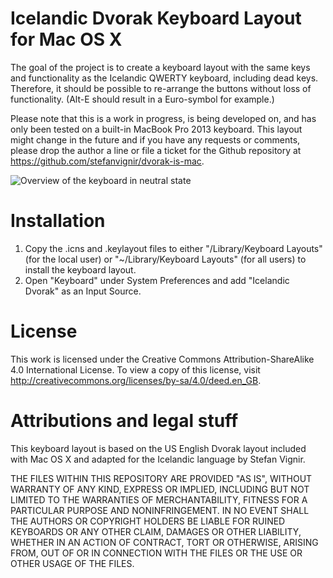 # Icelandic Dvorak Keyboard Layout for Mac OS X

The goal of the project is to create a keyboard layout with the same keys and functionality as the Icelandic QWERTY keyboard, including dead keys. Therefore, it should be possible to re-arrange the buttons without loss of functionality. (Alt-E should result in a Euro-symbol for example.)

Please note that this is a work in progress, is being developed on, and has only been tested on a built-in MacBook Pro 2013 keyboard. This layout might change in the future and if you have any requests or comments, please drop the author a line or file a ticket for the Github repository at https://github.com/stefanvignir/dvorak-is-mac.

![Overview of the keyboard in neutral state](https://raw.github.com/stefanvignir/dvorak-is-mac/master/dvorak-is.png)

# Installation
1. Copy the .icns and .keylayout files to either "/Library/Keyboard Layouts" (for the local user) or "~/Library/Keyboard Layouts" (for all users) to install the keyboard layout.
2. Open "Keyboard" under System Preferences and add "Icelandic Dvorak" as an Input Source.

# License
This work is licensed under the Creative Commons Attribution-ShareAlike 4.0 International License. To view a copy of this license, visit http://creativecommons.org/licenses/by-sa/4.0/deed.en_GB.

# Attributions and legal stuff
This keyboard layout is based on the US English Dvorak layout included with Mac OS X and adapted for the Icelandic language by Stefan Vignir.

THE FILES WITHIN THIS REPOSITORY ARE PROVIDED "AS IS", WITHOUT WARRANTY OF ANY KIND, EXPRESS OR IMPLIED, INCLUDING BUT NOT LIMITED TO THE WARRANTIES OF MERCHANTABILITY, FITNESS FOR A PARTICULAR PURPOSE AND NONINFRINGEMENT. IN NO EVENT SHALL THE AUTHORS OR COPYRIGHT HOLDERS BE LIABLE FOR RUINED KEYBOARDS OR ANY OTHER CLAIM, DAMAGES OR OTHER LIABILITY, WHETHER IN AN ACTION OF CONTRACT, TORT OR OTHERWISE, ARISING FROM, OUT OF OR IN CONNECTION WITH THE FILES OR THE USE OR OTHER USAGE OF THE FILES.
